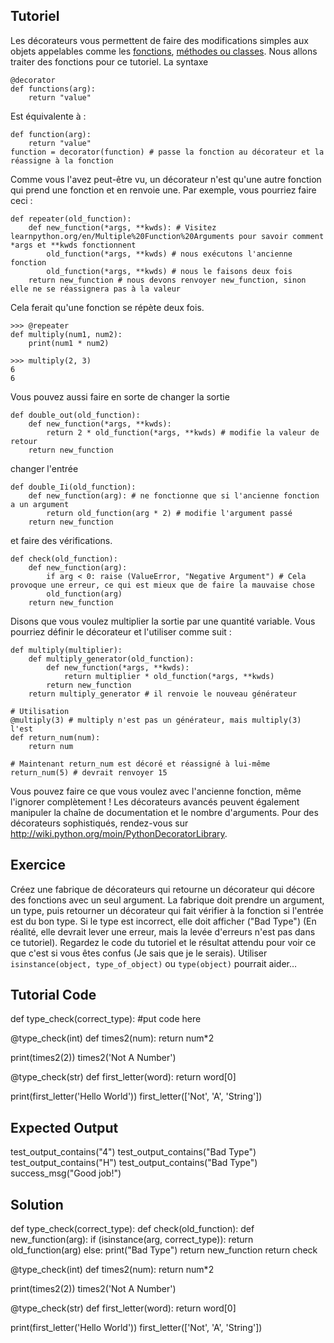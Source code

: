 Tutoriel
--------

Les décorateurs vous permettent de faire des modifications simples aux objets appelables comme les [fonctions](http://www.learnpython.org/en/Functions ""), [méthodes ou classes](http://www.learnpython.org/en/Classes%20and%20Objects ""). Nous allons traiter des fonctions pour ce tutoriel. La syntaxe

    @decorator
    def functions(arg):
        return "value"

Est équivalente à :

    def function(arg):
        return "value"
    function = decorator(function) # passe la fonction au décorateur et la réassigne à la fonction

Comme vous l'avez peut-être vu, un décorateur n'est qu'une autre fonction qui prend une fonction et en renvoie une. Par exemple, vous pourriez faire ceci :

    def repeater(old_function):
        def new_function(*args, **kwds): # Visitez learnpython.org/en/Multiple%20Function%20Arguments pour savoir comment *args et **kwds fonctionnent
            old_function(*args, **kwds) # nous exécutons l'ancienne fonction
            old_function(*args, **kwds) # nous le faisons deux fois
        return new_function # nous devons renvoyer new_function, sinon elle ne se réassignera pas à la valeur

Cela ferait qu'une fonction se répète deux fois.

    >>> @repeater
    def multiply(num1, num2):
        print(num1 * num2)

    >>> multiply(2, 3)
    6
    6

Vous pouvez aussi faire en sorte de changer la sortie

    def double_out(old_function):
        def new_function(*args, **kwds):
            return 2 * old_function(*args, **kwds) # modifie la valeur de retour
        return new_function

changer l'entrée

    def double_Ii(old_function):
        def new_function(arg): # ne fonctionne que si l'ancienne fonction a un argument
            return old_function(arg * 2) # modifie l'argument passé
        return new_function

et faire des vérifications.

    def check(old_function):
        def new_function(arg):
            if arg < 0: raise (ValueError, "Negative Argument") # Cela provoque une erreur, ce qui est mieux que de faire la mauvaise chose
            old_function(arg)
        return new_function

Disons que vous voulez multiplier la sortie par une quantité variable. Vous pourriez définir le décorateur et l'utiliser comme suit :

    def multiply(multiplier):
        def multiply_generator(old_function):
            def new_function(*args, **kwds):
                return multiplier * old_function(*args, **kwds)
            return new_function
        return multiply_generator # il renvoie le nouveau générateur
    
    # Utilisation
    @multiply(3) # multiply n'est pas un générateur, mais multiply(3) l'est
    def return_num(num):
        return num
        
    # Maintenant return_num est décoré et réassigné à lui-même
    return_num(5) # devrait renvoyer 15

Vous pouvez faire ce que vous voulez avec l'ancienne fonction, même l'ignorer complètement ! Les décorateurs avancés peuvent également manipuler la chaîne de documentation et le nombre d'arguments. Pour des décorateurs sophistiqués, rendez-vous sur <http://wiki.python.org/moin/PythonDecoratorLibrary>.

Exercice
--------
Créez une fabrique de décorateurs qui retourne un décorateur qui décore des fonctions avec un seul argument. La fabrique doit prendre un argument, un type, puis retourner un décorateur qui fait vérifier à la fonction si l'entrée est du bon type. Si le type est incorrect, elle doit afficher ("Bad Type") (En réalité, elle devrait lever une erreur, mais la levée d'erreurs n'est pas dans ce tutoriel). Regardez le code du tutoriel et le résultat attendu pour voir ce que c'est si vous êtes confus (Je sais que je le serais). Utiliser `isinstance(object, type_of_object)` ou `type(object)` pourrait aider…

Tutorial Code
-------------
def type_check(correct_type):
    #put code here

@type_check(int)
def times2(num):
    return num*2

print(times2(2))
times2('Not A Number')

@type_check(str)
def first_letter(word):
    return word[0]

print(first_letter('Hello World'))
first_letter(['Not', 'A', 'String'])


Expected Output
---------------

test_output_contains("4")
test_output_contains("Bad Type")
test_output_contains("H")
test_output_contains("Bad Type")
success_msg("Good job!")

Solution
--------

def type_check(correct_type):
    def check(old_function):
        def new_function(arg):
            if (isinstance(arg, correct_type)):
                return old_function(arg)
            else:
                print("Bad Type")
        return new_function
    return check

@type_check(int)
def times2(num):
    return num*2

print(times2(2))
times2('Not A Number')

@type_check(str)
def first_letter(word):
    return word[0]

print(first_letter('Hello World'))
first_letter(['Not', 'A', 'String'])